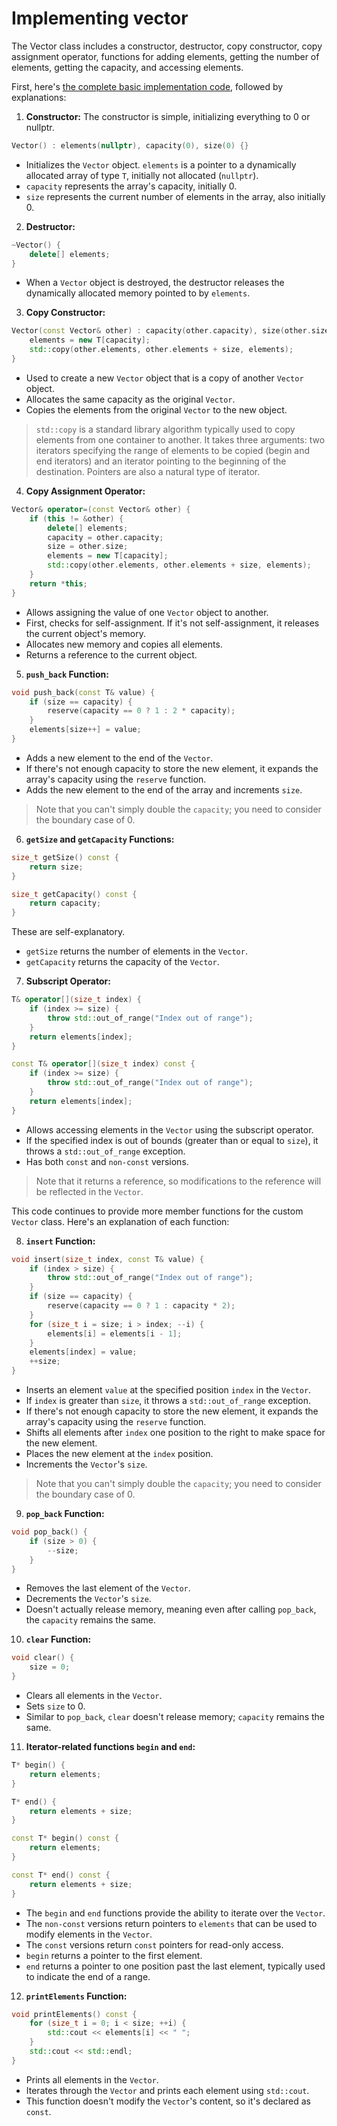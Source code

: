 # Implementing vector

The Vector class includes a constructor, destructor, copy constructor, copy assignment operator, functions for adding elements, getting the number of elements, getting the capacity, and accessing elements.

First, here's [the complete basic implementation code](Implementation.cpp), followed by explanations:

1. **Constructor:** The constructor is simple, initializing everything to 0 or nullptr.

```c++
Vector() : elements(nullptr), capacity(0), size(0) {}
```

- Initializes the `Vector` object. `elements` is a pointer to a dynamically allocated array of type `T`, initially not allocated (`nullptr`).
- `capacity` represents the array's capacity, initially 0.
- `size` represents the current number of elements in the array, also initially 0.

2. **Destructor:**

```c++
~Vector() {
    delete[] elements;
}
```

- When a `Vector` object is destroyed, the destructor releases the dynamically allocated memory pointed to by `elements`.

3. **Copy Constructor:**

```c++
Vector(const Vector& other) : capacity(other.capacity), size(other.size) {
    elements = new T[capacity];
    std::copy(other.elements, other.elements + size, elements);
}
```

- Used to create a new `Vector` object that is a copy of another `Vector` object.
- Allocates the same capacity as the original `Vector`.
- Copies the elements from the original `Vector` to the new object.

> `std::copy` is a standard library algorithm typically used to copy elements from one container to another. It takes three arguments: two iterators specifying the range of elements to be copied (begin and end iterators) and an iterator pointing to the beginning of the destination. Pointers are also a natural type of iterator.

4. **Copy Assignment Operator:**

```c++
Vector& operator=(const Vector& other) {
    if (this != &other) {
        delete[] elements;
        capacity = other.capacity;
        size = other.size;
        elements = new T[capacity];
        std::copy(other.elements, other.elements + size, elements);
    }
    return *this;
}
```

- Allows assigning the value of one `Vector` object to another.
- First, checks for self-assignment. If it's not self-assignment, it releases the current object's memory.
- Allocates new memory and copies all elements.
- Returns a reference to the current object.

5. **`push_back` Function:**

```c++
void push_back(const T& value) {
    if (size == capacity) {
        reserve(capacity == 0 ? 1 : 2 * capacity);
    }
    elements[size++] = value;
}
```

- Adds a new element to the end of the `Vector`.
- If there's not enough capacity to store the new element, it expands the array's capacity using the `reserve` function.
- Adds the new element to the end of the array and increments `size`.

> Note that you can't simply double the `capacity`; you need to consider the boundary case of 0.

6. **`getSize` and `getCapacity` Functions:**

```c++
size_t getSize() const {
    return size;
}

size_t getCapacity() const {
    return capacity;
}
```

These are self-explanatory.

- `getSize` returns the number of elements in the `Vector`.
- `getCapacity` returns the capacity of the `Vector`.

7. **Subscript Operator:**

```c++
T& operator[](size_t index) {
    if (index >= size) {
        throw std::out_of_range("Index out of range");
    }
    return elements[index];
}

const T& operator[](size_t index) const {
    if (index >= size) {
        throw std::out_of_range("Index out of range");
    }
    return elements[index];
}
```

- Allows accessing elements in the `Vector` using the subscript operator.
- If the specified index is out of bounds (greater than or equal to `size`), it throws a `std::out_of_range` exception.
- Has both `const` and `non-const` versions.

> Note that it returns a reference, so modifications to the reference will be reflected in the `Vector`.

This code continues to provide more member functions for the custom `Vector` class. Here's an explanation of each function:

8. **`insert` Function:**

```c++
void insert(size_t index, const T& value) {
    if (index > size) {
        throw std::out_of_range("Index out of range");
    }
    if (size == capacity) {
        reserve(capacity == 0 ? 1 : capacity * 2);
    }
    for (size_t i = size; i > index; --i) {
        elements[i] = elements[i - 1];
    }
    elements[index] = value;
    ++size;
}
```

- Inserts an element `value` at the specified position `index` in the `Vector`.
- If `index` is greater than `size`, it throws a `std::out_of_range` exception.
- If there's not enough capacity to store the new element, it expands the array's capacity using the `reserve` function.
- Shifts all elements after `index` one position to the right to make space for the new element.
- Places the new element at the `index` position.
- Increments the `Vector`'s `size`.

> Note that you can't simply double the `capacity`; you need to consider the boundary case of 0.

9. **`pop_back` Function:**

```c++
void pop_back() {
    if (size > 0) {
        --size;
    }
}
```

- Removes the last element of the `Vector`.
- Decrements the `Vector`'s `size`.
- Doesn't actually release memory, meaning even after calling `pop_back`, the `capacity` remains the same.

10. **`clear` Function:**

```c++
void clear() {
    size = 0;
}
```

- Clears all elements in the `Vector`.
- Sets `size` to 0.
- Similar to `pop_back`, `clear` doesn't release memory; `capacity` remains the same.

11. **Iterator-related functions `begin` and `end`:**

```c++
T* begin() {
    return elements;
}

T* end() {
    return elements + size;
}

const T* begin() const {
    return elements;
}

const T* end() const {
    return elements + size;
}
```

- The `begin` and `end` functions provide the ability to iterate over the `Vector`.
- The `non-const` versions return pointers to `elements` that can be used to modify elements in the `Vector`.
- The `const` versions return `const` pointers for read-only access.
- `begin` returns a pointer to the first element.
- `end` returns a pointer to one position past the last element, typically used to indicate the end of a range.

12. **`printElements` Function:**

```c++
void printElements() const {
    for (size_t i = 0; i < size; ++i) {
        std::cout << elements[i] << " ";
    }
    std::cout << std::endl;
}
```

- Prints all elements in the `Vector`.
- Iterates through the `Vector` and prints each element using `std::cout`.
- This function doesn't modify the `Vector`'s content, so it's declared as `const`.

